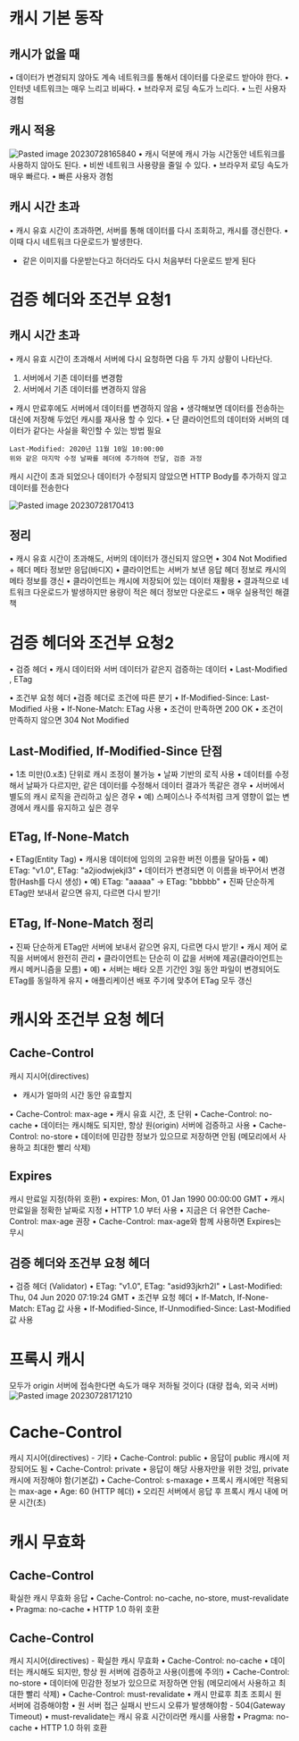 # 캐시 기본 동작 
## 캐시가 없을 때 
• 데이터가 변경되지 않아도 계속 네트워크를 통해서 데이터를 다운로드 받아야 한다. 
• 인터넷 네트워크는 매우 느리고 비싸다. 
• 브라우저 로딩 속도가 느리다. 
• 느린 사용자 경험

## 캐시 적용
![Pasted image 20230728165840](https://github.com/Keep-Coding-Club/CS-Study/assets/87464975/507f63e9-d422-445b-ab4f-5b99ebb1640e)
• 캐시 덕분에 캐시 가능 시간동안 네트워크를 사용하지 않아도 된다. 
• 비싼 네트워크 사용량을 줄일 수 있다. 
• 브라우저 로딩 속도가 매우 빠르다. 
• 빠른 사용자 경험

## 캐시 시간 초과 
• 캐시 유효 시간이 초과하면, 서버를 통해 데이터를 다시 조회하고, 캐시를 갱신한다. 
• 이때 다시 네트워크 다운로드가 발생한다.

- 같은 이미지를 다운받는다고 하더라도 다시 처음부터 다운로드 받게 된다 

# 검증 헤더와 조건부 요청1
## 캐시 시간 초과 
• 캐시 유효 시간이 초과해서 서버에 다시 요청하면 다음 두 가지 상황이 나타난다. 
1. 서버에서 기존 데이터를 변경함 
2. 서버에서 기존 데이터를 변경하지 않음 

• 캐시 만료후에도 서버에서 데이터를 변경하지 않음 
• 생각해보면 데이터를 전송하는 대신에 저장해 두었던 캐시를 재사용 할 수 있다. 
• 단 클라이언트의 데이터와 서버의 데이터가 같다는 사실을 확인할 수 있는 방법 필요

```
Last-Modified: 2020년 11월 10일 10:00:00
위와 같은 마지막 수정 날짜를 헤더에 추가하여 전달, 검증 과정
```

캐시 시간이 초과 되었으나 데이터가 수정되지 않았으면  HTTP Body를 추가하지 않고 데이터를 전송한다 

![Pasted image 20230728170413](https://github.com/Keep-Coding-Club/CS-Study/assets/87464975/ce5148c7-ddf1-4651-a712-6ad301f11709)

## 정리 
• 캐시 유효 시간이 초과해도, 서버의 데이터가 갱신되지 않으면 
• 304 Not Modified + 헤더 메타 정보만 응답(바디X) 
• 클라이언트는 서버가 보낸 응답 헤더 정보로 캐시의 메타 정보를 갱신
• 클라이언트는 캐시에 저장되어 있는 데이터 재활용 
• 결과적으로 네트워크 다운로드가 발생하지만 용량이 적은 헤더 정보만 다운로드 
• 매우 실용적인 해결책

# 검증 헤더와 조건부 요청2
• 검증 헤더
	• 캐시 데이터와 서버 데이터가 같은지 검증하는 데이터 
	• Last-Modified , ETag 
	
• 조건부 요청 헤더 
	•검증 헤더로 조건에 따른 분기
	• If-Modified-Since: Last-Modified 사용 
	• If-None-Match: ETag 사용
	• 조건이 만족하면 200 OK
	• 조건이 만족하지 않으면 304 Not Modified

## Last-Modified, If-Modified-Since 단점
• 1초 미만(0.x초) 단위로 캐시 조정이 불가능 
• 날짜 기반의 로직 사용
• 데이터를 수정해서 날짜가 다르지만, 같은 데이터를 수정해서 데이터 결과가 똑같은 경우 
• 서버에서 별도의 캐시 로직을 관리하고 싶은 경우 
	• 예) 스페이스나 주석처럼 크게 영향이 없는 변경에서 캐시를 유지하고 싶은 경우

## ETag, If-None-Match
• ETag(Entity Tag)
• 캐시용 데이터에 임의의 고유한 버전 이름을 달아둠
	• 예) ETag: "v1.0", ETag: "a2jiodwjekjl3"
• 데이터가 변경되면 이 이름을 바꾸어서 변경함(Hash를 다시 생성) 
	• 예) ETag: "aaaaa" -> ETag: "bbbbb" 
• 진짜 단순하게 ETag만 보내서 같으면 유지, 다르면 다시 받기!

## ETag, If-None-Match 정리
• 진짜 단순하게 ETag만 서버에 보내서 같으면 유지, 다르면 다시 받기! 
• 캐시 제어 로직을 서버에서 완전히 관리
• 클라이언트는 단순히 이 값을 서버에 제공(클라이언트는 캐시 메커니즘을 모름)
• 예) • 서버는 배타 오픈 기간인 3일 동안 파일이 변경되어도 ETag를 동일하게 유지 
• 애플리케이션 배포 주기에 맞추어 ETag 모두 갱신

# 캐시와 조건부 요청 헤더 
## Cache-Control 
캐시 지시어(directives) 
- 캐시가 얼마의 시간 동안 유효할지 

• Cache-Control: max-age 
	• 캐시 유효 시간, 초 단위 
• Cache-Control: no-cache 
	• 데이터는 캐시해도 되지만, 항상 원(origin) 서버에 검증하고 사용 
• Cache-Control: no-store 
	• 데이터에 민감한 정보가 있으므로 저장하면 안됨 (메모리에서 사용하고 최대한 빨리 삭제)

## Expires 
캐시 만료일 지정(하위 호환) 
• expires: Mon, 01 Jan 1990 00:00:00 GMT 
• 캐시 만료일을 정확한 날짜로 지정 
• HTTP 1.0 부터 사용 
• 지금은 더 유연한 Cache-Control: max-age 권장 
• Cache-Control: max-age와 함께 사용하면 Expires는 무시

## 검증 헤더와 조건부 요청 헤더
• 검증 헤더 (Validator) 
	• ETag: "v1.0", ETag: "asid93jkrh2l" 
	• Last-Modified: Thu, 04 Jun 2020 07:19:24 GMT 
• 조건부 요청 헤더 
	• If-Match, If-None-Match: ETag 값 사용
	• If-Modified-Since, If-Unmodified-Since: Last-Modified 값 사용

# 프록시 캐시 
모두가 origin 서버에 접속한다면 속도가 매우 저하될 것이다 (대량 접속, 외국 서버)
![Pasted image 20230728171210](https://github.com/Keep-Coding-Club/CS-Study/assets/87464975/3d5877ff-7599-451e-9c99-25651000fa2c)


# Cache-Control 
캐시 지시어(directives) - 기타 
• Cache-Control: public 
	• 응답이 public 캐시에 저장되어도 됨
• Cache-Control: private 
	• 응답이 해당 사용자만을 위한 것임, private 캐시에 저장해야 함(기본값) 
• Cache-Control: s-maxage 
	• 프록시 캐시에만 적용되는 max-age
 • Age: 60 (HTTP 헤더)
	• 오리진 서버에서 응답 후 프록시 캐시 내에 머문 시간(초)

# 캐시 무효화
## Cache-Control
확실한 캐시 무효화 응답 
• Cache-Control: no-cache, no-store, must-revalidate
• Pragma: no-cache
	• HTTP 1.0 하위 호환

## Cache-Control 
캐시 지시어(directives) - 확실한 캐시 무효화 
• Cache-Control: no-cache 
	• 데이터는 캐시해도 되지만, 항상 원 서버에 검증하고 사용(이름에 주의!) 
• Cache-Control: no-store 
	• 데이터에 민감한 정보가 있으므로 저장하면 안됨 (메모리에서 사용하고 최대한 빨리 삭제) 
• Cache-Control: must-revalidate 
	• 캐시 만료후 최초 조회시 원 서버에 검증해야함 
	• 원 서버 접근 실패시 반드시 오류가 발생해야함 - 504(Gateway Timeout)
	• must-revalidate는 캐시 유효 시간이라면 캐시를 사용함 
• Pragma: no-cache
	• HTTP 1.0 하위 호환
